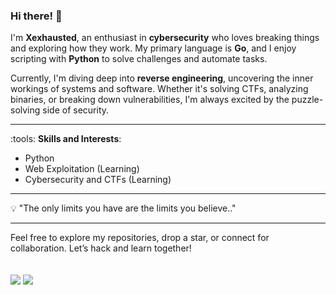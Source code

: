 ### Hi there! :wave:

I'm **Xexhausted**, an enthusiast in **cybersecurity** who loves breaking things and exploring how they work. My primary language is **Go**, and I enjoy scripting with **Python** to solve challenges and automate tasks. 

Currently, I'm diving deep into **reverse engineering**, uncovering the inner workings of systems and software. Whether it's solving CTFs, analyzing binaries, or breaking down vulnerabilities, I'm always excited by the puzzle-solving side of security.

---

:tools: **Skills and Interests**:
- Python
- Web Exploitation (Learning)
- Cybersecurity and CTFs (Learning)

---

:bulb: "The only limits you have are the limits you believe.." 

---

Feel free to explore my repositories, drop a star, or connect for collaboration. Let’s hack and learn together!
<br><br><br>
[![](https://img.shields.io/badge/linkedin-0a66c2)](https://www.linkedin.com/in/x-exhausted-ba83a6279/)
[![](https://img.shields.io/badge/discord-blue)](@gigal7ight)
